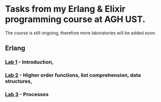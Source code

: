 # Tasks from my Erlang & Elixir programming course at AGH UST.

The course is still ongoing, therefore more laboratories will be added soon.

## Erlang

### [Lab 1](https://github.com/wegorz13/Erlang_elixir_course/tree/master/src/lab1) - Introduction,

### [Lab 2](https://github.com/wegorz13/Erlang_elixir_course/tree/master/src/lab2) - Higher order functions, list comprehension, data structures,

### [Lab 3](https://github.com/wegorz13/Erlang_elixir_course/tree/master/src/lab3) - Processes
